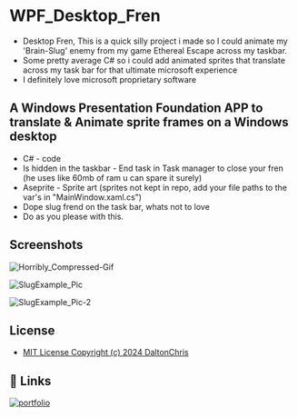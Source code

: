 
# WPF_Desktop_Fren
- Desktop Fren, This is a quick silly project i made so I could animate my 'Brain-Slug' enemy from my game Ethereal Escape across my taskbar. 
- Some pretty average C# so i could add animated sprites that translate across my task bar for that ultimate microsoft experience
- I definitely love microsoft proprietary software

## A Windows Presentation Foundation APP to translate & Animate sprite frames on a Windows desktop

- C# - code
- Is hidden in the taskbar - End task in Task manager to close your fren (he uses like 60mb of ram u can spare it surely)
- Aseprite - Sprite art (sprites not kept in repo, add your file paths to the var's in "MainWindow.xaml.cs")
- Dope slug frend on the task bar, whats not to love
- Do as you please with this.

## Screenshots

![Horribly_Compressed-Gif](https://github.com/DaltonChris/WPF_Desktop_Fren/assets/142439192/fadfa48a-4a40-4245-857a-c44fa66cf3af)

![SlugExample_Pic](https://github.com/DaltonChris/WPF_Desktop_Fren/assets/142439192/52a93459-ce0c-4db3-8321-86c5a46601e3)

![SlugExample_Pic-2](https://github.com/DaltonChris/WPF_Desktop_Fren/assets/142439192/7d580f45-83a9-4bac-95e5-256a2e05db30)





## License
- [MIT License Copyright (c) 2024 DaltonChris](https://github.com/DaltonChris/WPF_Desktop_Fren/blob/main/LICENSE)




## 🔗 Links
[![portfolio](https://img.shields.io/badge/my_portfolio-000?style=for-the-badge&logo=ko-fi&logoColor=white)](https://daltonchris.com/portfolio)
